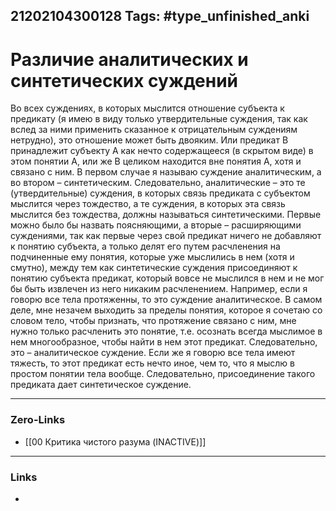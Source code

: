 21202104300128
Tags: #type_unfinished_anki 
---
# Различие аналитических и синтетических суждений

Во всех суждениях, в которых мыслится отношение субъекта к предикату (я имею в виду только утвердительные суждения, так как вслед за ними применить сказанное к отрицательным суждениям нетрудно), это отношение может быть двояким. Или предикат В принадлежит субъекту А как нечто содержащееся (в скрытом виде) в этом понятии А, или же В целиком находится вне понятия А, хотя и связано с ним. В первом случае я называю суждение аналитическим, а во втором – синтетическим. Следовательно, аналитические – это те (утвердительные) суждения, в которых связь предиката с субъектом мыслится через тождество, а те суждения, в которых эта связь мыслится без тождества, должны называться синтетическими. Первые можно было бы назвать поясняющими, а вторые – расширяющими суждениями, так как первые через свой предикат ничего не добавляют к понятию субъекта, а только делят его путем расчленения на подчиненные ему понятия, которые уже мыслились в нем (хотя и смутно), между тем как синтетические суждения присоединяют к понятию субъекта предикат, который вовсе не мыслился в нем и не мог бы быть извлечен из него никаким расчленением. Например, если я говорю все тела протяженны, то это суждение аналитическое. В самом деле, мне незачем выходить за пределы понятия, которое я сочетаю со словом тело, чтобы признать, что протяжение связано с ним, мне нужно только расчленить это понятие, т.е. осознать всегда мыслимое в нем многообразное, чтобы найти в нем этот предикат. Следовательно, это – аналитическое суждение. Если же я говорю все тела имеют тяжесть, то этот предикат есть нечто иное, чем то, что я мыслю в простом понятии тела вообще. Следовательно, присоединение такого предиката дает синтетическое суждение.

---
### Zero-Links
- [[00 Критика чистого разума (INACTIVE)]]
---
### Links
-